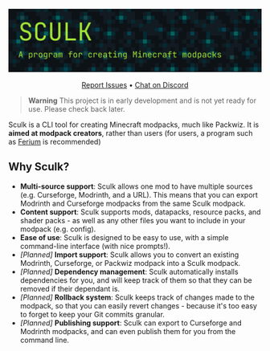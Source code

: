 ![Sculk: A program for creating Minecraft modpacks](./banner.png)

<div align="center">

[Report Issues](https://github.com/sculk-cli/sculk) • [Chat on Discord](https://discord.jamalam.tech) 

</div>

> **Warning**
> This project is in early development and is not yet ready for use. Please check back later.

Sculk is a CLI tool for creating Minecraft modpacks, much like Packwiz. It is **aimed at modpack creators**, rather than users (for users, a program such as [Ferium](https://github.com/gorilla-devs/ferium) is recommended)

## Why Sculk?

- **Multi-source support**: Sculk allows one mod to have multiple sources (e.g. Curseforge, Modrinth, and a URL). This means that you can export Modrinth and Curseforge modpacks from the same Sculk modpack.
- **Content support**: Sculk supports mods, datapacks, resource packs, and shader packs - as well as any other files you want to include in your modpack (e.g. config).
- **Ease of use**: Sculk is designed to be easy to use, with a simple command-line interface (with nice prompts!).
- _[Planned]_ **Import support**: Sculk allows you to convert an existing Modrinth, Curseforge, or Packwiz modpack into a Sculk modpack.
- _[Planned]_ **Dependency management**: Sculk automatically installs dependencies for you, and will keep track of them so that they can be removed if their dependant is.
- _[Planned]_ **Rollback system**: Sculk keeps track of changes made to the modpack, so that you can easily revert changes - because it's too easy to forget to keep your Git commits granular.
- _[Planned]_ **Publishing support**: Sculk can export to Curseforge and Modrinth modpacks, and can even publish them for you from the command line.
